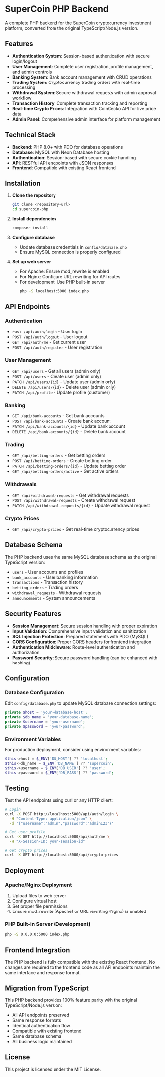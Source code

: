 # SuperCoin PHP Backend

A complete PHP backend for the SuperCoin cryptocurrency investment platform, converted from the original TypeScript/Node.js version.

## Features

- **Authentication System**: Session-based authentication with secure login/logout
- **User Management**: Complete user registration, profile management, and admin controls
- **Banking System**: Bank account management with CRUD operations
- **Trading System**: Cryptocurrency trading orders with real-time processing
- **Withdrawal System**: Secure withdrawal requests with admin approval workflow
- **Transaction History**: Complete transaction tracking and reporting
- **Real-time Crypto Prices**: Integration with CoinGecko API for live price data
- **Admin Panel**: Comprehensive admin interface for platform management

## Technical Stack

- **Backend**: PHP 8.0+ with PDO for database operations
- **Database**: MySQL with Neon Database hosting
- **Authentication**: Session-based with secure cookie handling
- **API**: RESTful API endpoints with JSON responses
- **Frontend**: Compatible with existing React frontend

## Installation

1. **Clone the repository**
   ```bash
   git clone <repository-url>
   cd supercoin-php
   ```

2. **Install dependencies**
   ```bash
   composer install
   ```

3. **Configure database**
   - Update database credentials in `config/database.php`
   - Ensure MySQL connection is properly configured

4. **Set up web server**
   - For Apache: Ensure mod_rewrite is enabled
   - For Nginx: Configure URL rewriting for API routes
   - For development: Use PHP built-in server
     ```bash
     php -S localhost:5000 index.php
     ```

## API Endpoints

### Authentication
- `POST /api/auth/login` - User login
- `POST /api/auth/logout` - User logout
- `GET /api/auth/me` - Get current user
- `POST /api/auth/register` - User registration

### User Management
- `GET /api/users` - Get all users (admin only)
- `POST /api/users` - Create user (admin only)
- `PATCH /api/users/{id}` - Update user (admin only)
- `DELETE /api/users/{id}` - Delete user (admin only)
- `PATCH /api/profile` - Update profile (customer)

### Banking
- `GET /api/bank-accounts` - Get bank accounts
- `POST /api/bank-accounts` - Create bank account
- `PATCH /api/bank-accounts/{id}` - Update bank account
- `DELETE /api/bank-accounts/{id}` - Delete bank account

### Trading
- `GET /api/betting-orders` - Get betting orders
- `POST /api/betting-orders` - Create betting order
- `PATCH /api/betting-orders/{id}` - Update betting order
- `GET /api/betting-orders/active` - Get active orders

### Withdrawals
- `GET /api/withdrawal-requests` - Get withdrawal requests
- `POST /api/withdrawal-requests` - Create withdrawal request
- `PATCH /api/withdrawal-requests/{id}` - Update withdrawal request

### Crypto Prices
- `GET /api/crypto-prices` - Get real-time cryptocurrency prices

## Database Schema

The PHP backend uses the same MySQL database schema as the original TypeScript version:

- `users` - User accounts and profiles
- `bank_accounts` - User banking information
- `transactions` - Transaction history
- `betting_orders` - Trading orders
- `withdrawal_requests` - Withdrawal requests
- `announcements` - System announcements

## Security Features

- **Session Management**: Secure session handling with proper expiration
- **Input Validation**: Comprehensive input validation and sanitization
- **SQL Injection Protection**: Prepared statements with PDO (MySQL)
- **CORS Configuration**: Proper CORS headers for frontend integration
- **Authentication Middleware**: Route-level authentication and authorization
- **Password Security**: Secure password handling (can be enhanced with hashing)

## Configuration

### Database Configuration
Edit `config/database.php` to update MySQL database connection settings:

```php
private $host = 'your-database-host';
private $db_name = 'your-database-name';
private $username = 'your-username';
private $password = 'your-password';
```

### Environment Variables
For production deployment, consider using environment variables:

```php
$this->host = $_ENV['DB_HOST'] ?? 'localhost';
$this->db_name = $_ENV['DB_NAME'] ?? 'supercoin';
$this->username = $_ENV['DB_USER'] ?? 'user';
$this->password = $_ENV['DB_PASS'] ?? 'password';
```

## Testing

Test the API endpoints using curl or any HTTP client:

```bash
# Login
curl -X POST http://localhost:5000/api/auth/login \
  -H "Content-Type: application/json" \
  -d '{"username":"admin","password":"admin123"}'

# Get user profile
curl -X GET http://localhost:5000/api/auth/me \
  -H "X-Session-ID: your-session-id"

# Get crypto prices
curl -X GET http://localhost:5000/api/crypto-prices
```

## Deployment

### Apache/Nginx Deployment
1. Upload files to web server
2. Configure virtual host
3. Set proper file permissions
4. Ensure mod_rewrite (Apache) or URL rewriting (Nginx) is enabled

### PHP Built-in Server (Development)
```bash
php -S 0.0.0.0:5000 index.php
```

## Frontend Integration

The PHP backend is fully compatible with the existing React frontend. No changes are required to the frontend code as all API endpoints maintain the same interface and response format.

## Migration from TypeScript

This PHP backend provides 100% feature parity with the original TypeScript/Node.js version:

- All API endpoints preserved
- Same response formats
- Identical authentication flow
- Compatible with existing frontend
- Same database schema
- All business logic maintained

## License

This project is licensed under the MIT License.